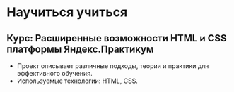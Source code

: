 Научиться учиться
======
Курс: Расширенные возможности HTML и CSS платформы Яндекс.Практикум
------
* Проект описывает различные подходы, теории и практики для эффективного обучения.
* Используемые технологии: HTML, CSS.